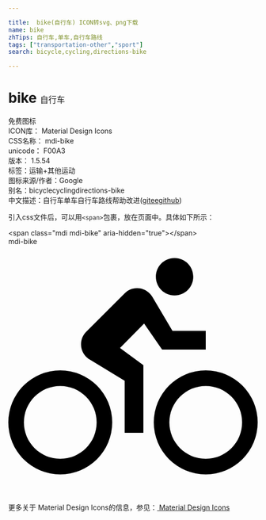 ```yaml
---

title:  bike(自行车) ICON转svg、png下载
name: bike
zhTips: 自行车,单车,自行车路线
tags: ["transportation-other","sport"]
search: bicycle,cycling,directions-bike

---
```


# bike  <small style="font-size: 60%;font-weight: 100">自行车</small>


<div class="detail-page">
<p>
<span><span class="badge-success badge">免费图标</span> </span>
<br/>
<span>
ICON库：
<span class="badge-secondary badge">Material Design Icons</span> 
</span>
<br/>
<span>
CSS名称：
<span class="badge-secondary badge">mdi-bike</span> 
</span>
<br/>
<span>
unicode：
<span class="badge-secondary badge">F00A3</span> 
<copy-btn content='F00A3' btn-title=""></copy-btn>
<copy-btn :content='String.fromCodePoint(parseInt("F00A3", 16))' btn-title="复制U"></copy-btn>
</span>
<br/>
<span>
版本：
<span class="badge-secondary badge">1.5.54</span> 
</span><br/><span>标签：<span class="badge-light badge"><router-link to="/tags/transportation-other.html">运输+其他</router-link></span><span class="badge-light badge"><router-link to="/tags/sport.html">运动</router-link></span></span>
<br/>
<span>图标来源/作者：<span class="badge-light badge">Google</span></span> 
<br/>
<span>别名：<span class="badge-light badge">bicycle</span><span class="badge-light badge">cycling</span><span class="badge-light badge">directions-bike</span></span><br/><span class="zh-detail">中文描述：<span class="badge-primary badge">自行车</span><span class="badge-primary badge">单车</span><span class="badge-primary badge">自行车路线</span><span class="help-link"><span>帮助改进</span>(<a href="https://gitee.com/liuwave/icon-helper/edit/master/json/material/bike.json" target="_blank" rel="noopener noreferrer">gitee</a><a href="https://github.com/liuwave/icon-helper/edit/master/json/material/bike.json" target="_blank" rel="noopener noreferrer">github</a></span>)</span><br/>
</p>
</div>
<div class="alert alert-dark">
  <i class="mdi mdi-bike mdi-48px"></i>
  <i class="mdi mdi-bike mdi-36px"></i>
  <i class="mdi mdi-bike mdi-24px"></i>
  <i class="mdi mdi-bike mdi-18px"></i>
</div>
<div>
  <p>引入css文件后，可以用<code>&lt;span&gt;</code>包裹，放在页面中。具体如下所示：    
  </p>
  <div class="alert alert-primary" style="font-size: 14px">
    &lt;span class="mdi mdi-bike" aria-hidden="true"&gt;&lt;/span&gt;
    <copy-btn content='<span class="mdi mdi-bike" aria-hidden="true"></span>'></copy-btn>
  </div>
  <div class="alert alert-secondary">
    <i class="mdi mdi-bike"
    style="font-size: 24px"
    aria-hidden="true"></i> mdi-bike
    <copy-btn content="mdi-bike" btn-title="复制图标名称"></copy-btn>
  </div>
</div>
<div id="svg" class="svg-wrap">
<svg xmlns="http://www.w3.org/2000/svg" viewBox="0 0 24 24"><path d="M5,20.5A3.5,3.5 0 0,1 1.5,17A3.5,3.5 0 0,1 5,13.5A3.5,3.5 0 0,1 8.5,17A3.5,3.5 0 0,1 5,20.5M5,12A5,5 0 0,0 0,17A5,5 0 0,0 5,22A5,5 0 0,0 10,17A5,5 0 0,0 5,12M14.8,10H19V8.2H15.8L13.86,4.93C13.57,4.43 13,4.1 12.4,4.1C11.93,4.1 11.5,4.29 11.2,4.6L7.5,8.29C7.19,8.6 7,9 7,9.5C7,10.13 7.33,10.66 7.85,10.97L11.2,13V18H13V11.5L10.75,9.85L13.07,7.5M19,20.5A3.5,3.5 0 0,1 15.5,17A3.5,3.5 0 0,1 19,13.5A3.5,3.5 0 0,1 22.5,17A3.5,3.5 0 0,1 19,20.5M19,12A5,5 0 0,0 14,17A5,5 0 0,0 19,22A5,5 0 0,0 24,17A5,5 0 0,0 19,12M16,4.8C17,4.8 17.8,4 17.8,3C17.8,2 17,1.2 16,1.2C15,1.2 14.2,2 14.2,3C14.2,4 15,4.8 16,4.8Z" /></svg>
</div>
<detail full-name='mdi-bike'></detail>
    
<div><p>更多关于 Material Design Icons的信息，参见：<a target="_blank" href="https://iconhelper.cn/material.html"> Material Design Icons</a>
</p></div>
